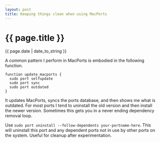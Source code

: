 ```yaml
---
layout: post
title: Keeping things clean when using MacPorts
---
```

{{ page.title }}
================
<p class="meta">{{ page.date | date_to_string }}</p>

A common pattern I perform in MacPorts is embodied in the following function.   

    function update_macports {
      sudo port selfupdate
      sudo port sync
      sudo port outdated
    }

It updates MacPorts, syncs the ports database, and then shows me what is outdated.   For most ports I tend to uninstall the old version and then install the newer version.  Sometimes this gets you in a never ending dependency removal loop.   

Use `sudo port uninstall --follow-dependents your-portname-here`.  This will uninstall this port and any dependent ports not in use by other ports on the system.   Useful for cleanup after experimentation.
